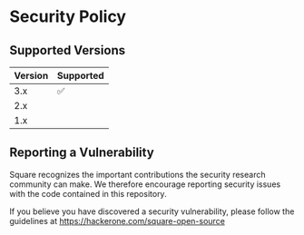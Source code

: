 Security Policy
===============

## Supported Versions

| Version | Supported  |
| ------- | ---------- |
| 3.x     | ✅         |
| 2.x     |            |
| 1.x     |            |


## Reporting a Vulnerability

Square recognizes the important contributions the security research community
can make. We therefore encourage reporting security issues with the code
contained in this repository.

If you believe you have discovered a security vulnerability, please follow the
guidelines at https://hackerone.com/square-open-source
